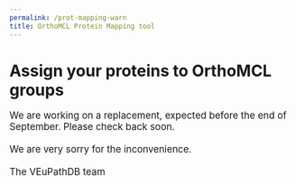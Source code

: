 ```yaml
---
permalink: /prot-mapping-warn
title: OrthoMCL Protein Mapping tool
---
```


<h1>Assign your proteins to OrthoMCL groups</h1>

<div class="static-content">

<p style="font-size:120%">
We are working on a replacement, expected before the end of September. Please check back soon.
<br><br>
We are very sorry for the inconvenience.
<br><br>
The VEuPathDB team
</p>
</div>
